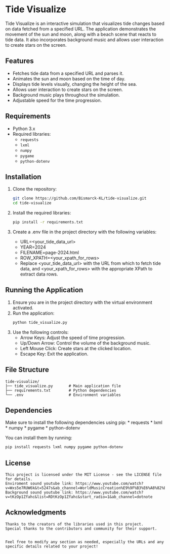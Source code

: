 # Tide Visualize

Tide Visualize is an interactive simulation that visualizes tide changes based on data fetched from a specified URL. The application demonstrates the movement of the sun and moon, along with a beach scene that reacts to tide data. It also incorporates background music and allows user interaction to create stars on the screen.

## Features

- Fetches tide data from a specified URL and parses it.
- Animates the sun and moon based on the time of day.
- Displays tide levels visually, changing the height of the sea.
- Allows user interaction to create stars on the screen.
- Background music plays throughout the simulation.
- Adjustable speed for the time progression.

## Requirements

- Python 3.x
- Required libraries:
  - `requests`
  - `lxml`
  - `numpy`
  - `pygame`
  - `python-dotenv`

## Installation

1. Clone the repository:

   ```sh
   git clone https://github.com/Bismarck-KL/tide-visualize.git
   cd tide-visualize
    ```

2. Install the required libraries:

    ```sh
    pip install -r requirements.txt
    ```

3. Create a .env file in the project directory with the following variables:
    - URL=<your_tide_data_url>
    - YEAR=2024
    - FILENAME=page-2024.html
    - ROW_XPATH=<your_xpath_for_rows>
    - Replace <your_tide_data_url> with the URL from which to fetch tide data, and <your_xpath_for_rows> with the appropriate XPath to extract data rows.

## Running the Application

  1. Ensure you are in the project directory with the virtual environment activated.
  2. Run the application:
     ```sh
     python tide_visualize.py     
  3. Use the following controls:
     - Arrow Keys: Adjust the speed of time progression.
     - Up/Down Arrow: Control the volume of the background music.
     - Left Mouse Click: Create stars at the clicked location.
     - Escape Key: Exit the application.

## File Structure

    tide-visualize/
    ├── tide_visualize.py       # Main application file
    ├── requirements.txt        # Python dependencies
    └── .env                    # Environment variables

## Dependencies

  Make sure to install the following dependencies using pip:
    * requests
    * lxml
    * numpy
    * pygame
    * python-dotenv

  You can install them by running:
  ```sh
  pip install requests lxml numpy pygame python-dotenv
  ```

## License
    This project is licensed under the MIT License - see the LICENSE file for details.
    Enviroment sound youtube link: https://www.youtube.com/watch?v=Wxs5e7RUW6k&t=5247s&ab_channel=WorldMusicCreation%E9%9F%B3%E6%A8%82%E4%B8%96%E7%95%8C
    Background sound youtube link: https://www.youtube.com/watch?v=tKzOp1Zfahc&list=RDtKzOp1Zfahc&start_radio=1&ab_channel=dotnote


## Acknowledgments
    Thanks to the creators of the libraries used in this project.
    Special thanks to the contributors and community for their support.


    Feel free to modify any section as needed, especially the URLs and any specific details related to your project!
